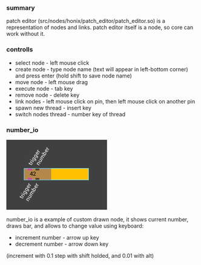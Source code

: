 ### summary
patch editor (src/nodes/honix/patch_editor/patch_editor.so) is a representation of nodes and links. patch editor itself is a node, so core can work without it.

### controlls
- select node - left mouse click
- create node - type node name (text will appear in left-bottom corner) and press enter (hold shift to save node name)
- move node - left mouse drag
- execute node - tab key
- remove node - delete key
- link nodes - left mouse click on pin, then left mouse click on another pin
- spawn new thread - insert key
- switch nodes thread - number key of thread

### number_io
![](Number%20io.png)

number_io is a example of custom drawn node, it shows current number, draws bar, and allows to change value using keyboard:
- increment number - arrow up key
- decrement number - arrow down key

(increment with 0.1 step with shift holded, and 0.01 with alt)
